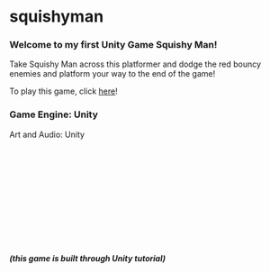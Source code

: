 # squishyman

### Welcome to my first Unity Game Squishy Man!

Take Squishy Man across this platformer and dodge the red bouncy enemies and platform your way to the end of the game! 

To play this game, click <a href="https://dwlam8790.github.io/squishyman/">here</a>!

### Game Engine: Unity <br>
Art and Audio: Unity







<br> <br> <br> <br> <br> <br> <br> <br> <br> <br>
##### (this game is built through Unity tutorial)
